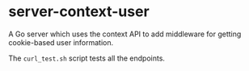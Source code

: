 # server-context-user

A Go server which uses the context API to add middleware for getting
cookie-based user information.

The `curl_test.sh` script tests all the endpoints.
